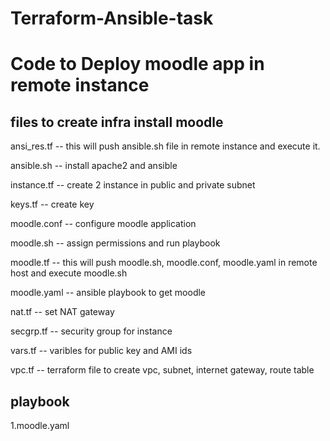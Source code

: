 # Terraform-Ansible-task

# Code to Deploy moodle app in remote instance
## files to create infra install moodle
<p>ansi_res.tf   -- this will push ansible.sh file in remote instance and execute it. </p>
<p>ansible.sh    -- install apache2 and ansible </p>
<p>instance.tf   -- create 2 instance in public and private subnet </p>
<p>keys.tf       -- create key </p>
<p>moodle.conf   -- configure moodle application </p>
<p>moodle.sh     -- assign permissions and run playbook </p>
<p>moodle.tf     -- this will push moodle.sh, moodle.conf, moodle.yaml in remote host and execute moodle.sh </p>
<p>moodle.yaml   -- ansible playbook to get moodle </p>
<p>nat.tf        -- set NAT gateway </p>
<p>secgrp.tf     -- security group for instance </p>
<p>vars.tf       -- varibles for public key and AMI ids </p>
<p>vpc.tf        -- terraform file to create vpc, subnet, internet gateway, route table </p>

## playbook
1.moodle.yaml
